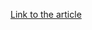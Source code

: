 [Link to the article](https://blog.yoroi.company/research/the-ursnif-gangs-keep-threatening-italy/)
